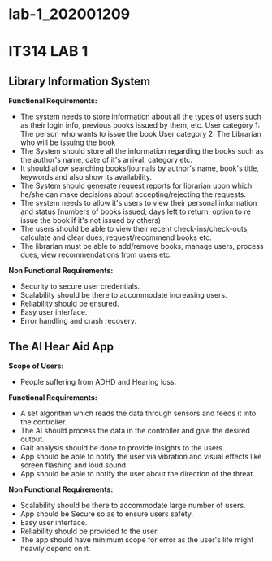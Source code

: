 # lab-1_202001209

# IT314 LAB 1

## Library Information System

**Functional Requirements:**
- The system needs to store information about all the types of users  such as their login info, previous books issued by them, etc.
      User category 1: The person who wants to issue the book
      User category 2: The Librarian who will be issuing the book
- The System should store all the information regarding the books such as the author's name, date of it's arrival, category etc.
- It should allow searching books/journals by author's name, book's title, keywords and also show its availability.
- The System should generate request reports for librarian upon which he/she can make decisions about accepting/rejecting the requests.
- The system needs to allow it's users to view their personal information and status (numbers of books issued, days left to return, option to re issue the book if it's not issued by others)
- The users should be able to view their recent check-ins/check-outs, calculate and clear dues, request/recommend books etc.
- The librarian must be able to add/remove books, manage users, process dues, view recommendations from users etc.

**Non Functional Requirements:**
- Security to secure user credentials.
- Scalability should be there to accommodate increasing users.
- Reliability should be ensured.
- Easy user interface.
- Error handling and crash recovery.

## The AI Hear Aid App

**Scope of Users:**
- People suffering from ADHD and Hearing loss.

**Functional Requirements:**
- A set algorithm which reads the data through sensors and feeds it into the controller.
- The AI should process the data in the controller and give the desired output.
- Gait analysis should be done to provide insights to the users.
- App should be able to notify the user via vibration and visual effects like screen flashing and loud sound.
- App should be able to notify the user about the direction of the threat.

**Non Functional Requirements:**
- Scalability should be there to accommodate large number of users.
- App should be Secure so as to ensure users safety.
- Easy user interface.
- Reliability should be provided to the user.
- The app should have minimum scope for error as the user's life might heavily depend on it.

